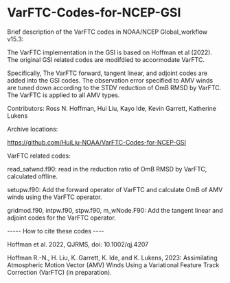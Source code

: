 # VarFTC-Codes-for-NCEP-GSI
Brief description of the VarFTC codes in NOAA/NCEP Global_workflow v15.3:

The VarFTC implementation in the GSI is based on Hoffman et al (2022). The original GSI related codes are modifdied to accormodate VarFTC.

Specifically, The VarFTC forward, tangent linear, and adjoint codes are added into the GSI codes. The observation error specified to AMV winds are tuned down according to the STDV reduction of OmB RMSD by VarFTC. The VarFTC is applied to all AMV types.

Contributors: Ross N. Hoffman, Hui Liu, Kayo Ide, Kevin Garrett, Katherine Lukens

Archive locations:

https://github.com/HuiLiu-NOAA/VarFTC-Codes-for-NCEP-GSI

VarFTC related codes:

read_satwnd.f90:
read in the reduction ratio of OmB RMSD by VarFTC, calculated offline.

setupw.f90:
Add the forward operator of VarFTC and calculate OmB of AMV winds using the VarFTC operator.

gridmod.f90, intpw.f90, stpw.f90, m_wNode.F90:
Add the tangent linear and adjoint codes for the VarFTC operator.

----- How to cite these codes ----

Hoffman et al. 2022, QJRMS, doi: 10.1002/qj.4207

Hoffman R.-N., H. Liu, K. Garrett, K. Ide, and K. Lukens, 2023: Assimilating Atmospheric Motion Vector (AMV) Winds Using a Variational Feature Track Correction (VarFTC) (in preparation).
